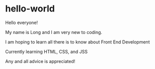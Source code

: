 # hello-world
Hello everyone!

My name is Long and I am very new to coding. 

I am hoping to learn all there is to know about Front End Development

Currently learning HTML, CSS, and JSS

Any and all advice is appreciated!
